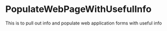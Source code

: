 # PopulateWebPageWithUsefulInfo
This is to pull out info and populate web application forms with useful info

